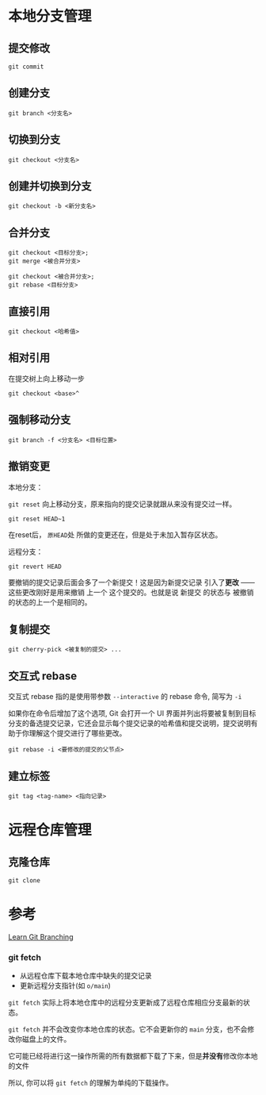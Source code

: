 # 本地分支管理

## 提交修改

```git
git commit
```

## 创建分支

```git
git branch <分支名>
```

## 切换到分支

```
git checkout <分支名>
```

## 创建并切换到分支

```
git checkout -b <新分支名>
```

## 合并分支

```
git checkout <目标分支>;
git merge <被合并分支>
```

```
git checkout <被合并分支>;
git rebase <目标分支>
```

## 直接引用

```
git checkout <哈希值>
```

## 相对引用

在提交树上向上移动一步

```
git checkout <base>^
```

## 强制移动分支

````
git branch -f <分支名> <目标位置>
````

## 撤销变更

本地分支：

`git reset` 向上移动分支，原来指向的提交记录就跟从来没有提交过一样。

```
git reset HEAD~1
```

在reset后， `原HEAD`处 所做的变更还在，但是处于未加入暂存区状态。

远程分支：

```
git revert HEAD
```

要撤销的提交记录后面会多了一个新提交！这是因为新提交记录  引入了**更改** —— 这些更改刚好是用来撤销 上一个 这个提交的。也就是说 新提交 的状态与 被撤销的状态的上一个是相同的。

## 复制提交

```
git cherry-pick <被复制的提交> ...
```

## 交互式 rebase

交互式 rebase 指的是使用带参数 `--interactive` 的 rebase 命令, 简写为 `-i`

如果你在命令后增加了这个选项, Git 会打开一个 UI 界面并列出将要被复制到目标分支的备选提交记录，它还会显示每个提交记录的哈希值和提交说明，提交说明有助于你理解这个提交进行了哪些更改。

```
git rebase -i <要修改的提交的父节点>
```

## 建立标签

```
git tag <tag-name> <指向记录>
```

# 远程仓库管理

## 克隆仓库

```
git clone
```

# 参考

[Learn Git Branching](https://learngitbranching.js.org/?locale=zh_CN)

### git fetch

- 从远程仓库下载本地仓库中缺失的提交记录
- 更新远程分支指针(如 `o/main`)

`git fetch` 实际上将本地仓库中的远程分支更新成了远程仓库相应分支最新的状态。

`git fetch` 并不会改变你本地仓库的状态。它不会更新你的 `main` 分支，也不会修改你磁盘上的文件。

它可能已经将进行这一操作所需的所有数据都下载了下来，但是**并没有**修改你本地的文件

所以, 你可以将 `git fetch` 的理解为单纯的下载操作。